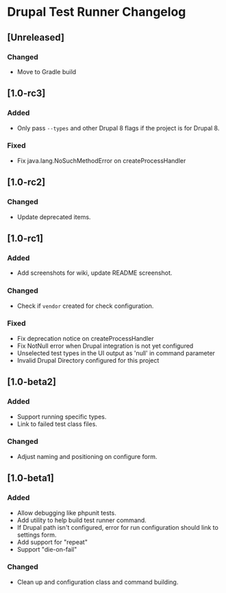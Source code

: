 <!-- Keep a Changelog guide -> https://keepachangelog.com -->

# Drupal Test Runner Changelog

## [Unreleased]
### Changed
- Move to Gradle build

## [1.0-rc3]
### Added
- Only pass `--types` and other Drupal 8 flags if the project is for Drupal 8.
### Fixed
- Fix java.lang.NoSuchMethodError on createProcessHandler

## [1.0-rc2]
### Changed
- Update deprecated items.

## [1.0-rc1]
### Added
- Add screenshots for wiki, update README screenshot.
### Changed
- Check if `vendor` created for check configuration.
### Fixed
- Fix deprecation notice on createProcessHandler
- Fix NotNull error when Drupal integration is not yet configured
- Unselected test types in the UI output as 'null' in command parameter
- Invalid Drupal Directory configured for this project

## [1.0-beta2]
### Added
- Support running specific types.
- Link to failed test class files.
### Changed
- Adjust naming and positioning on configure form.

## [1.0-beta1]

### Added
- Allow debugging like phpunit tests.
- Add utility to help build test runner command.
- If Drupal path isn't configured, error for run configuration should link to settings form.
- Add support for "repeat"
- Support "die-on-fail"

### Changed
- Clean up and configuration class and command building.
